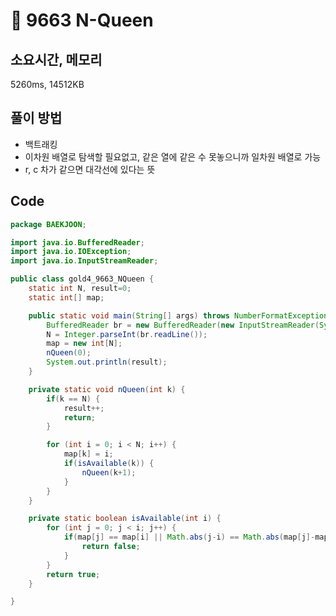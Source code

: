 # 📘 9663 N-Queen

## 소요시간, 메모리
5260ms, 14512KB

## 풀이 방법
- 백트래킹
- 이차원 배열로 탐색할 필요없고, 같은 열에 같은 수 못놓으니까 일차원 배열로 가능
- r, c 차가 같으면 대각선에 있다는 뜻

## Code

```java
package BAEKJOON;

import java.io.BufferedReader;
import java.io.IOException;
import java.io.InputStreamReader;

public class gold4_9663_NQueen {
	static int N, result=0;
	static int[] map;

	public static void main(String[] args) throws NumberFormatException, IOException {
		BufferedReader br = new BufferedReader(new InputStreamReader(System.in));
		N = Integer.parseInt(br.readLine());
		map = new int[N];
		nQueen(0);
		System.out.println(result);
	}

	private static void nQueen(int k) {
		if(k == N) {
			result++;
			return;
		}

		for (int i = 0; i < N; i++) {
			map[k] = i;
			if(isAvailable(k)) {
				nQueen(k+1);
			}
		}
	}

	private static boolean isAvailable(int i) {
		for (int j = 0; j < i; j++) {
			if(map[j] == map[i] || Math.abs(j-i) == Math.abs(map[j]-map[i])) {
				return false;
			}
		}
		return true;
	}

}


```